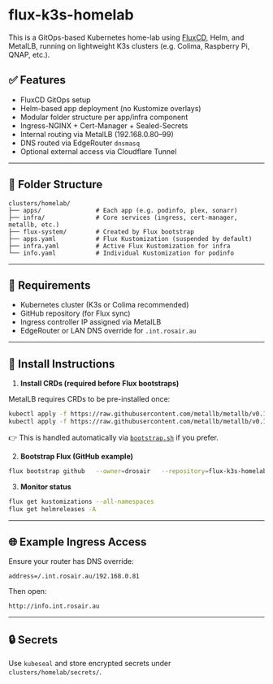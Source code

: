 # flux-k3s-homelab

This is a GitOps-based Kubernetes home-lab using [FluxCD](https://fluxcd.io), Helm, and MetalLB, running on lightweight K3s clusters (e.g. Colima, Raspberry Pi, QNAP, etc.).

## ✅ Features

- FluxCD GitOps setup
- Helm-based app deployment (no Kustomize overlays)
- Modular folder structure per app/infra component
- Ingress-NGINX + Cert-Manager + Sealed-Secrets
- Internal routing via MetalLB (192.168.0.80–99)
- DNS routed via EdgeRouter `dnsmasq`
- Optional external access via Cloudflare Tunnel

---

## 📁 Folder Structure

```
clusters/homelab/
├── apps/               # Each app (e.g. podinfo, plex, sonarr)
├── infra/              # Core services (ingress, cert-manager, metallb, etc.)
├── flux-system/        # Created by Flux bootstrap
├── apps.yaml           # Flux Kustomization (suspended by default)
├── infra.yaml          # Active Flux Kustomization for infra
└── info.yaml           # Individual Kustomization for podinfo
```

---

## 🧪 Requirements

- Kubernetes cluster (K3s or Colima recommended)
- GitHub repository (for Flux sync)
- Ingress controller IP assigned via MetalLB
- EdgeRouter or LAN DNS override for `.int.rosair.au`

---

## 🚀 Install Instructions

1. **Install CRDs (required before Flux bootstraps)**

MetalLB requires CRDs to be pre-installed once:

```bash
kubectl apply -f https://raw.githubusercontent.com/metallb/metallb/v0.13.12/config/crd/bases/metallb.io_ipaddresspools.yaml
kubectl apply -f https://raw.githubusercontent.com/metallb/metallb/v0.13.12/config/crd/bases/metallb.io_l2advertisements.yaml
```

👉 This is handled automatically via [`bootstrap.sh`](./bootstrap.sh) if you prefer.

2. **Bootstrap Flux (GitHub example)**

```bash
flux bootstrap github   --owner=drosair   --repository=flux-k3s-homelab   --branch=main   --path=clusters/homelab   --personal
```

3. **Monitor status**

```bash
flux get kustomizations --all-namespaces
flux get helmreleases -A
```

---

## 🌐 Example Ingress Access

Ensure your router has DNS override:

```
address=/.int.rosair.au/192.168.0.81
```

Then open:

```
http://info.int.rosair.au
```

---

## 🔒 Secrets

Use `kubeseal` and store encrypted secrets under `clusters/homelab/secrets/`.

